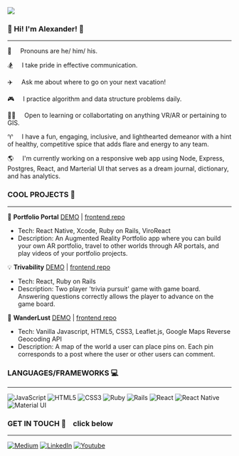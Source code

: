 ![](./assets/name_banner.gif)
### 🕺  Hi! I'm Alexander! 💃

___

🌈&nbsp;&nbsp;&nbsp;&nbsp;&nbsp;Pronouns are he/ him/ his.

🏂&nbsp;&nbsp;&nbsp;&nbsp;&nbsp;I take pride in effective communication.

✈️&nbsp;&nbsp;&nbsp;&nbsp;&nbsp;Ask me about where to go on your next vacation!

🎮&nbsp;&nbsp;&nbsp;&nbsp;&nbsp;I practice algorithm and data structure problems daily.

🏋️‍♀️&nbsp;&nbsp;&nbsp;&nbsp;&nbsp;Open to learning or collabortating on anything VR/AR or pertaining to GIS.

♈️&nbsp;&nbsp;&nbsp;&nbsp;&nbsp;I have a fun, engaging, inclusive, and lighthearted demeanor with a hint of healthy, competitive spice that adds flare and energy to any team.

🌎&nbsp;&nbsp;&nbsp;&nbsp;&nbsp;I'm currently working on a responsive web app using Node,  Express, Postgres, React, and Marterial UI that serves as a dream journal, dictionary, and has analytics.

### COOL PROJECTS 💪
___
💼 **Portfolio Portal** <a href='https://www.youtube.com/watch?v=nQO1z6mE9iA'>DEMO</a> | <a href='https://github.com/kosmos02/portfolio-portal-frontend'>frontend repo</a>
<ul>
<li>Tech: React Native, Xcode, Ruby on Rails, ViroReact</li>
<li>Description: An Augmented Reality Portfolio app where you can build your own AR portfolio, travel to other worlds through AR portals, and play videos of your portfolio projects.
</ul>

💡 **Trivability** <a href='https://www.youtube.com/watch?v=m88xPqRIStg&t=35s'>DEMO</a> | <a href='https://github.com/kosmos02/trivability-frontend'>frontend repo</a>
<ul>
<li>Tech: React, Ruby on Rails</li>
<li>Description: Two player 'trivia pursuit' game with game board. Answering questions correctly allows the player to advance on the game board.
</ul>

📍 **WanderLust** <a href='https://www.youtube.com/watch?v=9Lydq4EVUI4&t=4s'>DEMO</a> | <a href='https://github.com/kosmos02/wanderlust-frontend'>frontend repo</a>
<ul>
<li>Tech: Vanilla Javascript, HTML5, CSS3, Leaflet.js, Google Maps Reverse Geocoding API</li>
<li>Description: A map of the world a user can place pins on. Each pin corresponds to a post where the user or other users can comment.
</ul>

### LANGUAGES/FRAMEWORKS 💻
___

<img alt="JavaScript" src="https://img.shields.io/badge/javascript%20-%23323330.svg?&style=for-the-badge&logo=javascript&logoColor=%23F7DF1E"/>
<img alt="HTML5" src="https://img.shields.io/badge/html5%20-%23E34F26.svg?&style=for-the-badge&logo=html5&logoColor=white"/>
<img alt="CSS3" src="https://img.shields.io/badge/css3%20-%231572B6.svg?&style=for-the-badge&logo=css3&logoColor=white"/>
<img alt="Ruby" src="https://img.shields.io/badge/ruby-%23CC342D.svg?&style=for-the-badge&logo=ruby&logoColor=white"/>
<img alt="Rails" src="https://img.shields.io/badge/rails%20-%23CC0000.svg?&style=for-the-badge&logo=ruby-on-rails&logoColor=white"/>
<img alt="React" src="https://img.shields.io/badge/react%20-%2320232a.svg?&style=for-the-badge&logo=react&logoColor=%2361DAFB"/>
<img alt="React Native" src="https://img.shields.io/badge/react_native%20-%2320232a.svg?&style=for-the-badge&logo=react&logoColor=%2361DAFB"/>
<img alt="Material UI" src="https://img.shields.io/badge/material%20ui%20-%230081CB.svg?&style=for-the-badge&logo=material-ui&logoColor=white"/>

### GET IN TOUCH 📨 &nbsp;&nbsp;&nbsp;click below
___
<a href='https://alexandermgabriel.medium.com/'><img alt="Medium" src="https://img.shields.io/badge/Medium-12100E?style=for-the-badge&logo=medium&logoColor=white"/></a>
<a href='https://www.linkedin.com/in/alexander-m-gabriel'><img alt="LinkedIn" src="https://img.shields.io/badge/linkedin%20-%230077B5.svg?&style=for-the-badge&logo=linkedin&logoColor=white"/></a>
<a href='https://www.youtube.com/channel/UC8mQfCibsE7nMCQkqO1GMXA/videos'><img alt="Youtube" src="https://img.shields.io/badge/Alexander Gabriel%20-%23FF0000.svg?&style=for-the-badge&logo=YouTube&logoColor=white"/></a>



<!--
**kosmos02/kosmos02** is a ✨ _special_ ✨ repository because its `README.md` (this file) appears on your GitHub profile.

Here are some ideas to get you started:

- 🔭 I’m currently working on ...
- 🌱 I’m currently learning ...
- 👯 I’m looking to collaborate on ...
- 🤔 I’m looking for help with ...
- 💬 Ask me about ...
- 📫 How to reach me: ...
- 😄 Pronouns: ...
- ⚡ Fun fact: ...
-->
<!-- 🧜‍♂️&nbsp;&nbsp;&nbsp;&nbsp;&nbsp;Fun fact: I'm a survivor and 100% healed from severe chemical burns caused by a LIME (yes, the fruit) when I went to Carnival in Rio de Janiero. Watch out for lime, as well as carrot, and celery juice mixed with sunlight. -->
